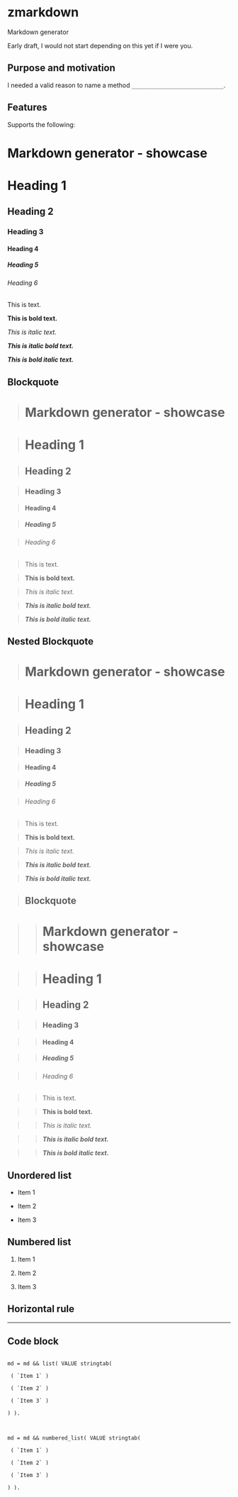 # zmarkdown
Markdown generator

Early draft, I would not start depending on this yet if I were you.

## Purpose and motivation

I needed a valid reason to name a method `_____________________________`.

## Features

Supports the following:

# Markdown generator - showcase

# Heading 1

## Heading 2

### Heading 3

#### Heading 4

##### Heading 5

###### Heading 6

This is text.

**This is bold text.**

*This is italic text.*

***This is italic bold text.***

***This is bold italic text.***

## Blockquote

> # Markdown generator - showcase

> # Heading 1

> ## Heading 2

> ### Heading 3

> #### Heading 4

> ##### Heading 5

> ###### Heading 6

> This is text.

> **This is bold text.**

> *This is italic text.*

> ***This is italic bold text.***

> ***This is bold italic text.***

## Nested Blockquote

> # Markdown generator - showcase

> # Heading 1

> ## Heading 2

> ### Heading 3

> #### Heading 4

> ##### Heading 5

> ###### Heading 6

> This is text.

> **This is bold text.**

> *This is italic text.*

> ***This is italic bold text.***

> ***This is bold italic text.***

> ## Blockquote

> > # Markdown generator - showcase

> > # Heading 1

> > ## Heading 2

> > ### Heading 3

> > #### Heading 4

> > ##### Heading 5

> > ###### Heading 6

> > This is text.

> > **This is bold text.**

> > *This is italic text.*

> > ***This is italic bold text.***

> > ***This is bold italic text.***

## Unordered list

- Item 1

- Item 2

- Item 3

## Numbered list

1. Item 1

2. Item 2

3. Item 3

## Horizontal rule

__________ 

## Code block

```abap

md = md && list( VALUE stringtab(

 ( `Item 1` )

 ( `Item 2` )

 ( `Item 3` )

) ).



md = md && numbered_list( VALUE stringtab(

 ( `Item 1` )

 ( `Item 2` )

 ( `Item 3` )

) ).

```
